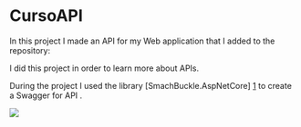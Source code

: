 # CursoAPI

In this project I made an API for my Web application that I added to the repository:

I did this project in order to learn more about APIs.

During the project I used the library [SmachBuckle.AspNetCore] [1] to create a Swagger for API .

![](https://i.imgur.com/eZWEO15.png)

[1]: https://www.nuget.org/packages/swashbuckle.aspnetcore/ "SmachBuckle.AspNetCore "
